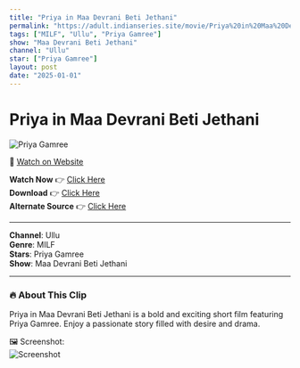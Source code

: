 ```yaml
---
title: "Priya in Maa Devrani Beti Jethani"
permalink: "https://adult.indianseries.site/movie/Priya%20in%20Maa%20Devrani%20Beti%20Jethani"
tags: ["MILF", "Ullu", "Priya Gamree"]
show: "Maa Devrani Beti Jethani"
channel: "Ullu"
star: ["Priya Gamree"]
layout: post
date: "2025-01-01"
---
```


# Priya in Maa Devrani Beti Jethani

![Priya Gamree](https://shorts.desisins.com/wp-content/uploads/2023/10/Maa-Devrani-Beti-Jethani-Ullu-DesiSins.com_.jpg)

🔗 [Watch on Website](https://adult.indianseries.site/movie/Priya%20in%20Maa%20Devrani%20Beti%20Jethani)

**Watch Now** 👉 [Click Here](https://adult.indianseries.site/movie/Priya%20in%20Maa%20Devrani%20Beti%20Jethani)  
**Download** 👉 [Click Here](https://adult.indianseries.site/movie/Priya%20in%20Maa%20Devrani%20Beti%20Jethani)  
**Alternate Source** 👉 [Click Here](https://adult.indianseries.site/movie/Priya%20in%20Maa%20Devrani%20Beti%20Jethani)

---

**Channel**: Ullu  
**Genre**: MILF  
**Stars**: Priya Gamree  
**Show**: Maa Devrani Beti Jethani

---

### 🔥 About This Clip

Priya in Maa Devrani Beti Jethani is a bold and exciting short film featuring Priya Gamree. Enjoy a passionate story filled with desire and drama.
 
🖼️ Screenshot:  
![Screenshot](https://shorts.desisins.com/wp-content/uploads/2023/10/Maa-Devrani-Beti-Jethani-Ullu-DesiSins.com_.jpg)
